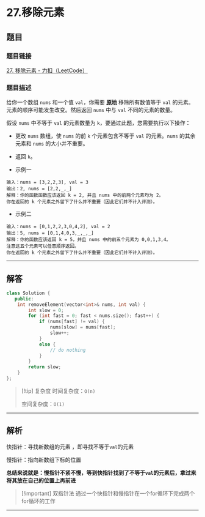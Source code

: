 # 27.移除元素

## 题目
### 题目链接
[27. 移除元素 - 力扣（LeetCode）](https://leetcode.cn/problems/remove-element/description/)

### 题目描述
给你一个数组 `nums` 和一个值 `val`，你需要 **[原地](https://baike.baidu.com/item/%E5%8E%9F%E5%9C%B0%E7%AE%97%E6%B3%95)** 移除所有数值等于 `val` 的元素。元素的顺序可能发生改变。然后返回 `nums` 中与 `val` 不同的元素的数量。

假设 `nums` 中不等于 `val` 的元素数量为 `k`，要通过此题，您需要执行以下操作：
- 更改 `nums` 数组，使 `nums` 的前 `k` 个元素包含不等于 `val` 的元素。`nums` 的其余元素和 `nums` 的大小并不重要。
- 返回 `k`。


- 示例一
```text
输入：nums = [3,2,2,3], val = 3
输出：2, nums = [2,2,_,_]
解释：你的函数函数应该返回 k = 2, 并且 nums 中的前两个元素均为 2。
你在返回的 k 个元素之外留下了什么并不重要（因此它们并不计入评测）。
```

- 示例二
```text
输入：nums = [0,1,2,2,3,0,4,2], val = 2
输出：5, nums = [0,1,4,0,3,_,_,_]
解释：你的函数应该返回 k = 5，并且 nums 中的前五个元素为 0,0,1,3,4。
注意这五个元素可以任意顺序返回。
你在返回的 k 个元素之外留下了什么并不重要（因此它们并不计入评测）。
```

---
## 解答
```Cpp
class Solution {
   public:
    int removeElement(vector<int>& nums, int val) {
        int slow = 0;
        for (int fast = 0; fast < nums.size(); fast++) {
            if (nums[fast] != val) {
                nums[slow] = nums[fast];
                slow++;
            }
            else {
                // do nothing
            }
        }
        return slow;
    }
};
```

>[!tip] 复杂度
>时间复杂度：`O(n)`
>
>空间复杂度：`O(1)`

---
## 解析
快指针：寻找新数组的元素 ，即寻找不等于`val`的元素

慢指针：指向新数组下标的位置

**总结来说就是：慢指针不紧不慢，等到快指针找到了不等于`val`的元素后，拿过来将其放在自己的位置上再前进**

>[!important] 双指针法
>通过一个快指针和慢指针在一个for循环下完成两个for循环的工作


---